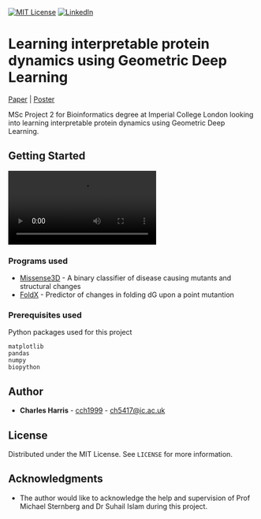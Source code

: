 [![MIT License](https://img.shields.io/github/license/othneildrew/Best-README-Template.svg?style=flat-square)](https://github.com/cch1999/protein-stability/blob/master/LICENSE)
[![LinkedIn](https://img.shields.io/badge/-LinkedIn-black.svg?style=flat-square&logo=linkedin&colorB=555)](https://www.linkedin.com/in/charlie-harris-388285156/)


# Learning interpretable protein dynamics using Geometric Deep Learning 

[Paper](https://github.com/cch1999/protein-stability/blob/master/figs/final_report.pdf) | [Poster](https://github.com/cch1999/protein-stability/blob/master/figs/poster.pdf)

MSc Project 2 for Bioinformatics degree at Imperial College London looking into learning interpretable protein dynamics using Geometric Deep Learning.

## Getting Started

![Workflow](https://github.com/cch1999/protein_dynamics/blob/main/dynamics_cartoon.mp4)

### Programs used

* [Missense3D](http://www.sbg.bio.ic.ac.uk/~missense3d/) - A binary classifier of disease causing mutants and structural changes
* [FoldX](http://foldxsuite.crg.eu/) - Predictor of changes in folding dG upon a point mutantion

### Prerequisites used

Python packages used for this project

```
matplotlib
pandas
numpy
biopython
```

## Author

* **Charles Harris** - [cch1999](https://github.com/cch1999) - ch5417@ic.ac.uk

## License

Distributed under the MIT License. See `LICENSE` for more information.

## Acknowledgments

* The author would like to acknowledge the help and supervision of Prof Michael Sternberg and Dr Suhail Islam during this project. 
